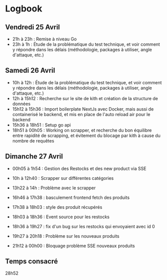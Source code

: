 # Logbook

## Vendredi 25 Avril

- 21h à 23h : Remise à niveau Go
- 23h à 1h : Étude de la problématique du test technique, et  voir comment y répondre dans les délais (méthodologie, packages à utiliser, angle d'attaque, etc.)

## Samedi 26 Avril

- 10h à 12h : Étude de la problématique du test technique, et voir comment y répondre dans les délais (méthodologie, packages à utiliser, angle d'attaque, etc.)
- 12h à 15h12 : Recherche sur le site de kith et création de la structure de données
- 15h12 à 15h36 : Import boilerplate NextJs avec Docker, mais aussi de containerisé le backend, et mis en place de l'auto reload air pour le backend
- 15h36 à 18h51 : Setup go api
- 18h51 à 00h05 : Working on scrapper, et recherche du bon équilibre entre rapidité de scrapping, et évitement du blocage par kith à cause du nombre de requêtes


## Dimanche 27 Avril
- 00h05 à 1h54 : Gestion des Restocks et des new product via SSE
- 10h à 12h40 : Scrapper sur différentes catégories
- 13h22 à 14h : Problème avec le scrapper


- 16h46 à 17h38 : basculement frontend fetch des produits
- 17h38 à 18h03 : style des produit récupérés
- 18h03 à 18h36 : Event source pour les restocks
- 18h36 à 19h27 : fix d'un bug sur les restocks qui envoyaient avec id 0
- 19h27 à 20h18 : Problème sur les nouveaux produits

- 21h12 à 00h00 : Bloquage problème SSE nouveaux produits

## Temps consacré 

28h52